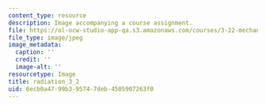 ```yaml
---
content_type: resource
description: Image accompanying a course assignment.
file: https://ol-ocw-studio-app-qa.s3.amazonaws.com/courses/3-22-mechanical-behavior-of-materials-spring-2008/6ecb0a4799b395747deb4505907263f0_radiation_3_2.jpg
file_type: image/jpeg
image_metadata:
  caption: ''
  credit: ''
  image-alt: ''
resourcetype: Image
title: radiation_3_2
uid: 6ecb0a47-99b3-9574-7deb-4505907263f0
---
```

